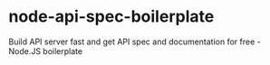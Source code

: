 # node-api-spec-boilerplate
Build API server fast and get API spec and documentation for free - Node.JS boilerplate
